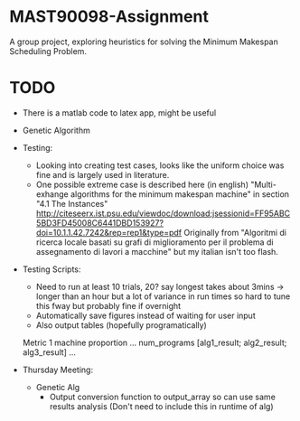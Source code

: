 # MAST90098-Assignment
A group project, exploring heuristics for solving the Minimum Makespan 
Scheduling Problem.

# TODO
* There is a matlab code to latex app, might be useful
* Genetic Algorithm
* Testing:
    * Looking into creating test cases, looks like the uniform choice was fine
    and is largely used in literature.
    * One possible extreme case is described here (in english)
    "Multi-exhange algorithms for the minimum makespan machine"
    in section "4.1 The Instances"
    http://citeseerx.ist.psu.edu/viewdoc/download;jsessionid=FF95ABC5BD3FD45008C6441DBD153927?doi=10.1.1.42.7242&rep=rep1&type=pdf 
    Originally from
    "Algoritmi di ricerca locale basati su grafi di miglioramento per il problema di assegnamento di lavori a macchine"
    but my italian isn't too flash.
* Testing Scripts:
    * Need to run at least 10 trials, 20?
        say longest takes about 3mins -> longer than an hour
        but a lot of variance in run times so hard to tune this fway but probably fine 
        if overnight
    * Automatically save figures instead of waiting for user input
    * Also output tables (hopefully programatically)

    Metric 1
                    machine proportion ...
    num_programs    [alg1_result; alg2_result; alg3_result] 
    ... 

* Thursday Meeting:
    * Genetic Alg
        * Output conversion function to output_array so can use same results analysis
            (Don't need to include this in runtime of alg)